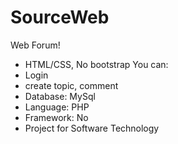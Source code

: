 # SourceWeb
Web Forum! 
+ HTML/CSS, No bootstrap
You can:
+ Login
+ create topic, comment
+ Database: MySql
+ Language: PHP 
+ Framework: No
+ Project for Software Technology
